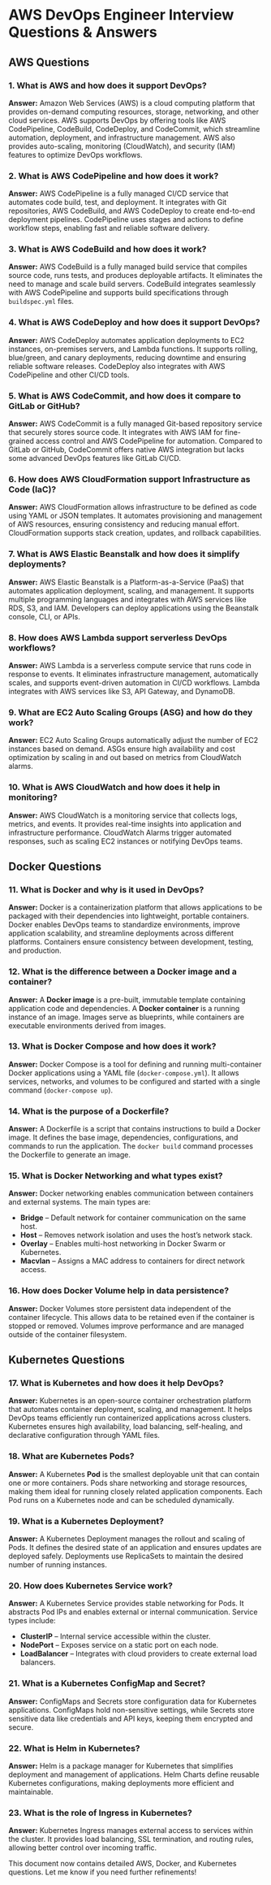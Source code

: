 # AWS DevOps Engineer Interview Questions & Answers

## AWS Questions

### 1. What is AWS and how does it support DevOps?

**Answer:** Amazon Web Services (AWS) is a cloud computing platform that provides on-demand computing resources, storage, networking, and other cloud services. AWS supports DevOps by offering tools like AWS CodePipeline, CodeBuild, CodeDeploy, and CodeCommit, which streamline automation, deployment, and infrastructure management. AWS also provides auto-scaling, monitoring (CloudWatch), and security (IAM) features to optimize DevOps workflows.

### 2. What is AWS CodePipeline and how does it work?

**Answer:** AWS CodePipeline is a fully managed CI/CD service that automates code build, test, and deployment. It integrates with Git repositories, AWS CodeBuild, and AWS CodeDeploy to create end-to-end deployment pipelines. CodePipeline uses stages and actions to define workflow steps, enabling fast and reliable software delivery.

### 3. What is AWS CodeBuild and how does it work?

**Answer:** AWS CodeBuild is a fully managed build service that compiles source code, runs tests, and produces deployable artifacts. It eliminates the need to manage and scale build servers. CodeBuild integrates seamlessly with AWS CodePipeline and supports build specifications through `buildspec.yml` files.

### 4. What is AWS CodeDeploy and how does it support DevOps?

**Answer:** AWS CodeDeploy automates application deployments to EC2 instances, on-premises servers, and Lambda functions. It supports rolling, blue/green, and canary deployments, reducing downtime and ensuring reliable software releases. CodeDeploy also integrates with AWS CodePipeline and other CI/CD tools.

### 5. What is AWS CodeCommit, and how does it compare to GitLab or GitHub?

**Answer:** AWS CodeCommit is a fully managed Git-based repository service that securely stores source code. It integrates with AWS IAM for fine-grained access control and AWS CodePipeline for automation. Compared to GitLab or GitHub, CodeCommit offers native AWS integration but lacks some advanced DevOps features like GitLab CI/CD.

### 6. How does AWS CloudFormation support Infrastructure as Code (IaC)?

**Answer:** AWS CloudFormation allows infrastructure to be defined as code using YAML or JSON templates. It automates provisioning and management of AWS resources, ensuring consistency and reducing manual effort. CloudFormation supports stack creation, updates, and rollback capabilities.

### 7. What is AWS Elastic Beanstalk and how does it simplify deployments?

**Answer:** AWS Elastic Beanstalk is a Platform-as-a-Service (PaaS) that automates application deployment, scaling, and management. It supports multiple programming languages and integrates with AWS services like RDS, S3, and IAM. Developers can deploy applications using the Beanstalk console, CLI, or APIs.

### 8. How does AWS Lambda support serverless DevOps workflows?

**Answer:** AWS Lambda is a serverless compute service that runs code in response to events. It eliminates infrastructure management, automatically scales, and supports event-driven automation in CI/CD workflows. Lambda integrates with AWS services like S3, API Gateway, and DynamoDB.

### 9. What are EC2 Auto Scaling Groups (ASG) and how do they work?

**Answer:** EC2 Auto Scaling Groups automatically adjust the number of EC2 instances based on demand. ASGs ensure high availability and cost optimization by scaling in and out based on metrics from CloudWatch alarms.

### 10. What is AWS CloudWatch and how does it help in monitoring?

**Answer:** AWS CloudWatch is a monitoring service that collects logs, metrics, and events. It provides real-time insights into application and infrastructure performance. CloudWatch Alarms trigger automated responses, such as scaling EC2 instances or notifying DevOps teams.

## Docker Questions

### 11. What is Docker and why is it used in DevOps?

**Answer:** Docker is a containerization platform that allows applications to be packaged with their dependencies into lightweight, portable containers. Docker enables DevOps teams to standardize environments, improve application scalability, and streamline deployments across different platforms. Containers ensure consistency between development, testing, and production.

### 12. What is the difference between a Docker image and a container?

**Answer:** A **Docker image** is a pre-built, immutable template containing application code and dependencies. A **Docker container** is a running instance of an image. Images serve as blueprints, while containers are executable environments derived from images.

### 13. What is Docker Compose and how does it work?

**Answer:** Docker Compose is a tool for defining and running multi-container Docker applications using a YAML file (`docker-compose.yml`). It allows services, networks, and volumes to be configured and started with a single command (`docker-compose up`).

### 14. What is the purpose of a Dockerfile?

**Answer:** A Dockerfile is a script that contains instructions to build a Docker image. It defines the base image, dependencies, configurations, and commands to run the application. The `docker build` command processes the Dockerfile to generate an image.

### 15. What is Docker Networking and what types exist?

**Answer:** Docker networking enables communication between containers and external systems. The main types are:

- **Bridge** – Default network for container communication on the same host.
- **Host** – Removes network isolation and uses the host’s network stack.
- **Overlay** – Enables multi-host networking in Docker Swarm or Kubernetes.
- **Macvlan** – Assigns a MAC address to containers for direct network access.

### 16. How does Docker Volume help in data persistence?

**Answer:** Docker Volumes store persistent data independent of the container lifecycle. This allows data to be retained even if the container is stopped or removed. Volumes improve performance and are managed outside of the container filesystem.

## Kubernetes Questions

### 17. What is Kubernetes and how does it help DevOps?

**Answer:** Kubernetes is an open-source container orchestration platform that automates container deployment, scaling, and management. It helps DevOps teams efficiently run containerized applications across clusters. Kubernetes ensures high availability, load balancing, self-healing, and declarative configuration through YAML files.

### 18. What are Kubernetes Pods?

**Answer:** A Kubernetes **Pod** is the smallest deployable unit that can contain one or more containers. Pods share networking and storage resources, making them ideal for running closely related application components. Each Pod runs on a Kubernetes node and can be scheduled dynamically.

### 19. What is a Kubernetes Deployment?

**Answer:** A Kubernetes Deployment manages the rollout and scaling of Pods. It defines the desired state of an application and ensures updates are deployed safely. Deployments use ReplicaSets to maintain the desired number of running instances.

### 20. How does Kubernetes Service work?

**Answer:** A Kubernetes Service provides stable networking for Pods. It abstracts Pod IPs and enables external or internal communication. Service types include:

- **ClusterIP** – Internal service accessible within the cluster.
- **NodePort** – Exposes service on a static port on each node.
- **LoadBalancer** – Integrates with cloud providers to create external load balancers.

### 21. What is a Kubernetes ConfigMap and Secret?

**Answer:** ConfigMaps and Secrets store configuration data for Kubernetes applications. ConfigMaps hold non-sensitive settings, while Secrets store sensitive data like credentials and API keys, keeping them encrypted and secure.

### 22. What is Helm in Kubernetes?

**Answer:** Helm is a package manager for Kubernetes that simplifies deployment and management of applications. Helm Charts define reusable Kubernetes configurations, making deployments more efficient and maintainable.

### 23. What is the role of Ingress in Kubernetes?

**Answer:** Kubernetes Ingress manages external access to services within the cluster. It provides load balancing, SSL termination, and routing rules, allowing better control over incoming traffic.

This document now contains detailed AWS, Docker, and Kubernetes questions. Let me know if you need further refinements!
